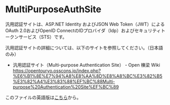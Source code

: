# MultiPurposeAuthSite
汎用認証サイトは、ASP.NET Identity およびJSON Web Token（JWT）によるOAuth 2.0およびOpenID ConnectのIDプロバイダ（Idp）およびセキュリティトークンサービス（STS）です。

汎用認証サイトの詳細については、以下のサイトを参照してください。（日本語のみ）

- 汎用認証サイト（Multi-purpose Authentication Site） - Open 棟梁 Wiki  
https://opentouryo.osscons.jp/index.php?%E6%B1%8E%E7%94%A8%E8%AA%8D%E8%A8%BC%E3%82%B5%E3%82%A4%E3%83%88%EF%BC%88Multi-purpose%20Authentication%20Site%EF%BC%89

このファイルの英語版は[こちら](README.md)から。
